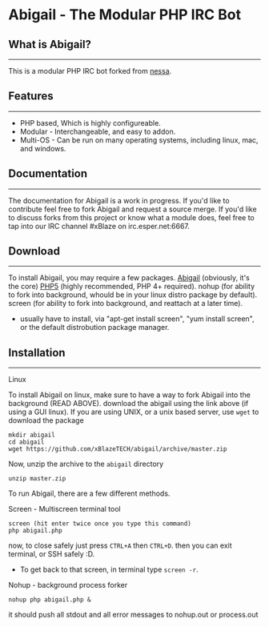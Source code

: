 Abigail - The Modular PHP IRC Bot
=================================

What is Abigail?
----------------
________________
This is a modular PHP IRC bot forked from [nessa](http://github.com/gluxon/nessa).

Features
--------
________
- PHP based, Which is highly configureable.
- Modular - Interchangeable, and easy to addon.
- Multi-OS - Can be run on many operating systems, including linux, mac, and windows.

Documentation
-------------
_____________
The documentation for Abigail is a work in progress. If you'd like to contribute feel free to fork Abigail and request a source merge.
If you'd like to discuss forks from this project or know what a module does, feel free to tap into our IRC channel #xBlaze on irc.esper.net:6667.

Download
--------
________
To install Abigail, you may require a few packages.
[Abigail](https://github.com/xBlazeTECH/abigail/archive/master.zip) (obviously, it's the core)
[PHP5](http://us.php.net/downloads.php) (highly recommended, PHP 4+ required).
nohup (for ability to fork into background, whould be in your linux distro package by default).
screen (for ability to fork into background, and reattach at a later time).
- usually have to install, via "apt-get install screen", "yum install screen", or the default distrobution package manager.

Installation
------------
____________

Linux

To install Abigail on linux, make sure to have a way to fork Abigail into the background (READ ABOVE).
download the abigail using the link above (if using a GUI linux). If you are using UNIX, or a unix based server, use `wget` to download the package

    mkdir abigail
	cd abigail
	wget https://github.com/xBlazeTECH/abigail/archive/master.zip

Now, unzip the archive to the `abigail` directory

    unzip master.zip

To run Abigail, there are a few different methods.

Screen - Multiscreen terminal tool

    screen (hit enter twice once you type this command)
	php abigail.php

now, to close safely just press `CTRL+A` then `CTRL+D`. then you can exit terminal, or SSH safely :D.
- To get back to that screen, in terminal type `screen -r`.

Nohup - background process forker

    nohup php abigail.php &

it should push all stdout and all error messages to nohup.out or process.out